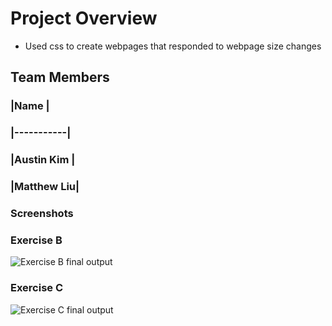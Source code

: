 # Project Overview
- Used css to create webpages that responded to webpage size changes
## Team Members 
### |Name       |
### |-----------|
### |Austin Kim |
### |Matthew Liu|
### Screenshots
### Exercise B
![Exercise B final output](./ExerciseB.gif)
### Exercise C
![Exercise C final output](./ExerciseC.gif)


